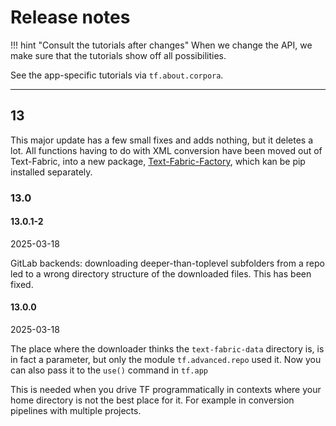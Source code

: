 # Release notes

!!! hint "Consult the tutorials after changes"
    When we change the API, we make sure that the tutorials show off
    all possibilities.

See the app-specific tutorials via `tf.about.corpora`.

---

## 13

This major update has a few small fixes and adds nothing, but it deletes a lot.
All functions having to do with XML conversion have been moved out of Text-Fabric,
into a new package,
[Text-Fabric-Factory](https://github.com/annotation/text-fabric),
which kan be pip installed separately.

### 13.0

#### 13.0.1-2

2025-03-18

GitLab backends: downloading deeper-than-toplevel subfolders from a repo led to
a wrong directory structure of the downloaded files. This has been fixed.

#### 13.0.0

2025-03-18

The place where the downloader thinks the `text-fabric-data` directory is,
is in fact a parameter, but only the module `tf.advanced.repo` used it.
Now you can also pass it to the `use()` command in `tf.app`

This is needed when you drive TF programmatically in contexts where your
home directory is not the best place for it.
For example in conversion pipelines with multiple projects.

